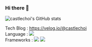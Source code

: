 ### Hi there 👋

![castlechoi's GitHub stats](https://github-readme-stats.vercel.app/api?username=castlechoi&show_icons=true&theme=radical)

Tech Blog : https://velog.io/@castlechoi   
Language : <img src="https://img.shields.io/badge/Python-3776AB?style=flat&logo=Python&logoColor=white"/>  
Frameworks : <img src="https://img.shields.io/badge/PyTorch-EE4C2C?style=flat&logo=PyTorch&logoColor=white"/>
             <img src="https://img.shields.io/badge/Scikit_Learn-F7931E?style=flat&logo=Scikit-learn&logoColor=white"/>
